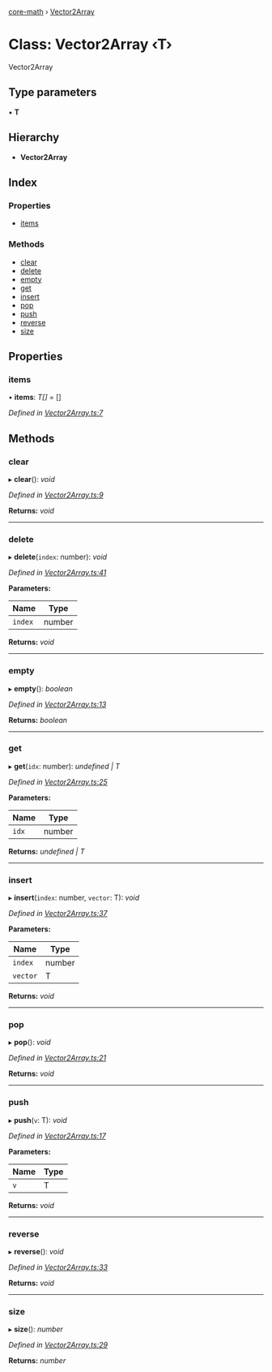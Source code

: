 [core-math](../README.md) › [Vector2Array](vector2array.md)

# Class: Vector2Array ‹**T**›

Vector2Array

## Type parameters

▪ **T**

## Hierarchy

* **Vector2Array**

## Index

### Properties

* [items](vector2array.md#items)

### Methods

* [clear](vector2array.md#clear)
* [delete](vector2array.md#delete)
* [empty](vector2array.md#empty)
* [get](vector2array.md#get)
* [insert](vector2array.md#insert)
* [pop](vector2array.md#pop)
* [push](vector2array.md#push)
* [reverse](vector2array.md#reverse)
* [size](vector2array.md#size)

## Properties

###  items

• **items**: *T[]* = []

*Defined in [Vector2Array.ts:7](https://github.com/sibvrv/core-math/blob/02bc25c/src/Vector2Array.ts#L7)*

## Methods

###  clear

▸ **clear**(): *void*

*Defined in [Vector2Array.ts:9](https://github.com/sibvrv/core-math/blob/02bc25c/src/Vector2Array.ts#L9)*

**Returns:** *void*

___

###  delete

▸ **delete**(`index`: number): *void*

*Defined in [Vector2Array.ts:41](https://github.com/sibvrv/core-math/blob/02bc25c/src/Vector2Array.ts#L41)*

**Parameters:**

Name | Type |
------ | ------ |
`index` | number |

**Returns:** *void*

___

###  empty

▸ **empty**(): *boolean*

*Defined in [Vector2Array.ts:13](https://github.com/sibvrv/core-math/blob/02bc25c/src/Vector2Array.ts#L13)*

**Returns:** *boolean*

___

###  get

▸ **get**(`idx`: number): *undefined | T*

*Defined in [Vector2Array.ts:25](https://github.com/sibvrv/core-math/blob/02bc25c/src/Vector2Array.ts#L25)*

**Parameters:**

Name | Type |
------ | ------ |
`idx` | number |

**Returns:** *undefined | T*

___

###  insert

▸ **insert**(`index`: number, `vector`: T): *void*

*Defined in [Vector2Array.ts:37](https://github.com/sibvrv/core-math/blob/02bc25c/src/Vector2Array.ts#L37)*

**Parameters:**

Name | Type |
------ | ------ |
`index` | number |
`vector` | T |

**Returns:** *void*

___

###  pop

▸ **pop**(): *void*

*Defined in [Vector2Array.ts:21](https://github.com/sibvrv/core-math/blob/02bc25c/src/Vector2Array.ts#L21)*

**Returns:** *void*

___

###  push

▸ **push**(`v`: T): *void*

*Defined in [Vector2Array.ts:17](https://github.com/sibvrv/core-math/blob/02bc25c/src/Vector2Array.ts#L17)*

**Parameters:**

Name | Type |
------ | ------ |
`v` | T |

**Returns:** *void*

___

###  reverse

▸ **reverse**(): *void*

*Defined in [Vector2Array.ts:33](https://github.com/sibvrv/core-math/blob/02bc25c/src/Vector2Array.ts#L33)*

**Returns:** *void*

___

###  size

▸ **size**(): *number*

*Defined in [Vector2Array.ts:29](https://github.com/sibvrv/core-math/blob/02bc25c/src/Vector2Array.ts#L29)*

**Returns:** *number*
